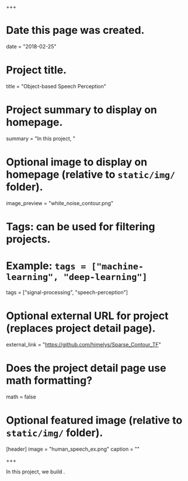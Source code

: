 +++
# Date this page was created.
date = "2018-02-25"

# Project title.
title = "Object-based Speech Perception"

# Project summary to display on homepage.
summary = "In this project, "

# Optional image to display on homepage (relative to `static/img/` folder).
image_preview = "white_noise_contour.png"

# Tags: can be used for filtering projects.
# Example: `tags = ["machine-learning", "deep-learning"]`
tags = ["signal-processing", "speech-perception"]

# Optional external URL for project (replaces project detail page).
external_link = "https://github.com/himelys/Sparse_Contour_TF"

# Does the project detail page use math formatting?
math = false

# Optional featured image (relative to `static/img/` folder).
[header]
image = "human_speech_ex.png"
caption = ""

+++

In this project, we build .
